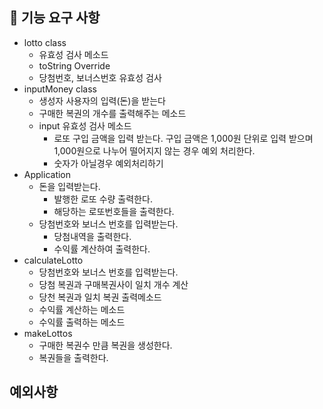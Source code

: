 ## 🚀 기능 요구 사항
- lotto class
  - 유효성 검사 메소드
  - toString Override
  - 당첨번호, 보너스번호 유효성 검사
- inputMoney class
  - 생성자 사용자의 입력(돈)을 받는다 
  - 구매한 복권의 개수를 출력해주는 메소드 
  - input 유효성 검사 메소드
    - 로또 구입 금액을 입력 받는다. 구입 금액은 1,000원 단위로 입력 받으며 1,000원으로 나누어 떨어지지 않는 경우 예외 처리한다.
    - 숫자가 아닐경우 예외처리하기
- Application
  - 돈을 입력받는다.
    - 발행한 로또 수량 출력한다. 
    - 해당하는 로또번호들을 출력한다.
  - 당첨번호와 보너스 번호를 입력받는다.
    - 당첨내역을 출력한다.
    - 수익률 계산하여 출력한다.
- calculateLotto
  - 당첨번호와 보너스 번호를 입력받는다.
  - 당첨 복권과 구매복권사이 일치 개수 계산
  - 당천 복권과 일치 복권 출력메소드
  - 수익률 계산하는 메소드
  - 수익률 출력하는 메소드
- makeLottos
  - 구매한 복권수 만큼 복권을 생성한다.
  - 복권들을 출력한다.
  
## 예외사항 
